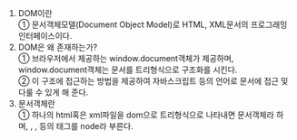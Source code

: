 1. DOM이란  
   ① 문서객체모델(Document Object Model)로 HTML, XML문서의 프로그래밍 인터페이스이다.
2. DOM은 왜 존재하는가?  
   ① 브라우저에서 제공하는 window.document객체가 제공하며, window.document객체는 문서를 트리형식으로 구조화를 시킨다.  
   ② 이 구조에 접근하는 방법을 제공하여 자바스크립트 등의 언어로 문서에 접근 및 다룰 수 있게 해 준다.  
3. 문서객체란  
   ① 하나의 html혹은 xml파일을 dom으로 트리형식으로 나타내면 문서객체라 하며, <body>, <head>, <a>등의 태그를 node라 부른다.
